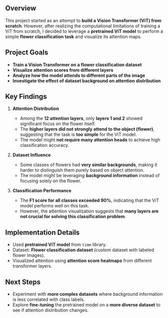 ## Overview
This project started as an attempt to **build a Vision Transformer (ViT) from scratch**. However, after realizing the computational limitations of training a ViT from scratch, I decided to leverage a **pretrained ViT model** to perform a simple **flower classification task** and visualize its attention maps.

## Project Goals
- **Train a Vision Transformer on a flower classification dataset**
- **Visualize attention scores from different layers**
- **Analyze how the model attends to different parts of the image**
- **Investigate the effect of dataset background on attention distribution**

## Key Findings
1. **Attention Distribution**  
   - Among the **12 attention layers**, only **layers 1 and 2** showed significant focus on the flower itself.
   - The **higher layers did not strongly attend to the object (flower)**, suggesting that the task is **too simple** for the ViT model.
   - The model might **not require many attention heads** to achieve high classification accuracy.

2. **Dataset Influence**  
   - Some classes of flowers had **very similar backgrounds**, making it harder to distinguish them purely based on object attention.
   - The model might be leveraging **background information** instead of focusing solely on the flower.

3. **Classification Performance**  
   - The **F1 score for all classes exceeded 90%**, indicating that the ViT model performs well on this task.
   - However, the attention visualization suggests that **many layers are not crucial for solving this classification problem**.

## Implementation Details
- Used **pretrained ViT model** from `timm` library.
- Dataset: **Flower classification dataset** (custom dataset with labeled flower images).
- Visualized attention using **attention score heatmaps** from different transformer layers.

## Next Steps
- Experiment with **more complex datasets** where background information is less correlated with class labels.
- Explore **fine-tuning** the pretrained model on a **more diverse dataset** to see if attention distribution changes.

  
